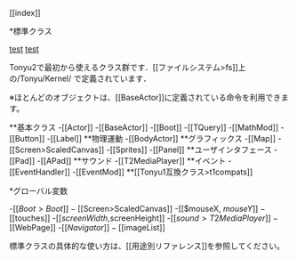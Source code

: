 [[index]]

*標準クラス

[test](test.md)
[test](test.html)

Tonyu2で最初から使えるクラス群です．[[ファイルシステム>fs]]上の/Tonyu/Kernel/ で定義されています．

※ほとんどのオブジェクトは、[[BaseActor]]に定義されている命令を利用できます。

**基本クラス
-[[Actor]]
-[[BaseActor]]
-[[Boot]]
-[[TQuery]]
-[[MathMod]]
-[[Button]]
-[[Label]]
**物理運動
-[[BodyActor]]
**グラフィックス
-[[Map]]
-[[Screen>ScaledCanvas]]
-[[Sprites]]
-[[Panel]]
**ユーザインタフェース
-[[Pad]]
-[[APad]]
**サウンド
-[[T2MediaPlayer]]
**イベント
-[[EventHandler]]
-[[EventMod]]
**[[Tonyu1互換クラス>t1compats]]

*グローバル変数

-[[$Boot>Boot]]
-[[$Screen>ScaledCanvas]]
-[[$mouseX, $mouseY]]
-[[$touches]]
-[[$screenWidth,$screenHeight]]
-[[$sound>T2MediaPlayer]]
-[[$WebPage]]
-[[$Navigator]]
-[[$imageList]]

標準クラスの具体的な使い方は、[[用途別リファレンス]]を参照してください。
